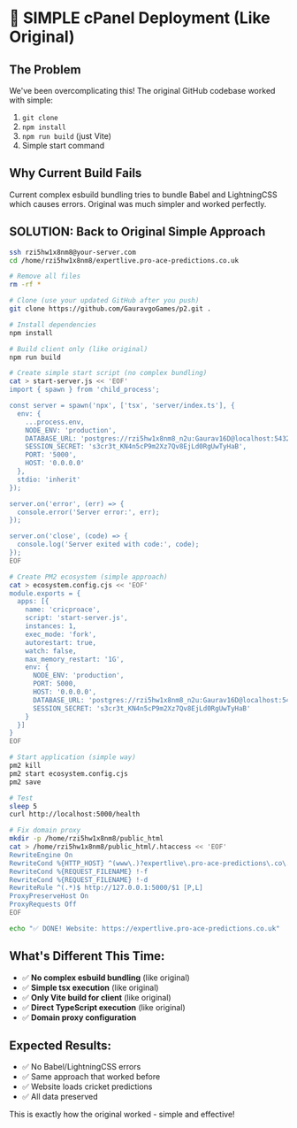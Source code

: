 # 🎯 SIMPLE cPanel Deployment (Like Original)

## The Problem
We've been overcomplicating this! The original GitHub codebase worked with simple:
1. `git clone`
2. `npm install` 
3. `npm run build` (just Vite)
4. Simple start command

## Why Current Build Fails
Current complex esbuild bundling tries to bundle Babel and LightningCSS which causes errors.
Original was much simpler and worked perfectly.

## SOLUTION: Back to Original Simple Approach

```bash
ssh rzi5hw1x8nm8@your-server.com
cd /home/rzi5hw1x8nm8/expertlive.pro-ace-predictions.co.uk

# Remove all files
rm -rf *

# Clone (use your updated GitHub after you push)
git clone https://github.com/GauravgoGames/p2.git .

# Install dependencies
npm install

# Build client only (like original)
npm run build

# Create simple start script (no complex bundling)
cat > start-server.js << 'EOF'
import { spawn } from 'child_process';

const server = spawn('npx', ['tsx', 'server/index.ts'], {
  env: {
    ...process.env,
    NODE_ENV: 'production',
    DATABASE_URL: 'postgres://rzi5hw1x8nm8_n2u:Gaurav16D@localhost:5432/rzi5hw1x8nm8_n2',
    SESSION_SECRET: 's3cr3t_KN4n5cP9m2Xz7Qv8EjLd0RgUwTyHaB',
    PORT: '5000',
    HOST: '0.0.0.0'
  },
  stdio: 'inherit'
});

server.on('error', (err) => {
  console.error('Server error:', err);
});

server.on('close', (code) => {
  console.log('Server exited with code:', code);
});
EOF

# Create PM2 ecosystem (simple approach)
cat > ecosystem.config.cjs << 'EOF'
module.exports = {
  apps: [{
    name: 'cricproace',
    script: 'start-server.js',
    instances: 1,
    exec_mode: 'fork',
    autorestart: true,
    watch: false,
    max_memory_restart: '1G',
    env: {
      NODE_ENV: 'production',
      PORT: 5000,
      HOST: '0.0.0.0',
      DATABASE_URL: 'postgres://rzi5hw1x8nm8_n2u:Gaurav16D@localhost:5432/rzi5hw1x8nm8_n2',
      SESSION_SECRET: 's3cr3t_KN4n5cP9m2Xz7Qv8EjLd0RgUwTyHaB'
    }
  }]
}
EOF

# Start application (simple way)
pm2 kill
pm2 start ecosystem.config.cjs
pm2 save

# Test
sleep 5
curl http://localhost:5000/health

# Fix domain proxy
mkdir -p /home/rzi5hw1x8nm8/public_html
cat > /home/rzi5hw1x8nm8/public_html/.htaccess << 'EOF'
RewriteEngine On
RewriteCond %{HTTP_HOST} ^(www\.)?expertlive\.pro-ace-predictions\.co\.uk$ [NC]
RewriteCond %{REQUEST_FILENAME} !-f
RewriteCond %{REQUEST_FILENAME} !-d
RewriteRule ^(.*)$ http://127.0.0.1:5000/$1 [P,L]
ProxyPreserveHost On
ProxyRequests Off
EOF

echo "✅ DONE! Website: https://expertlive.pro-ace-predictions.co.uk"
```

## What's Different This Time:
- ✅ **No complex esbuild bundling** (like original)
- ✅ **Simple tsx execution** (like original)
- ✅ **Only Vite build for client** (like original)  
- ✅ **Direct TypeScript execution** (like original)
- ✅ **Domain proxy configuration**

## Expected Results:
- ✅ No Babel/LightningCSS errors
- ✅ Same approach that worked before
- ✅ Website loads cricket predictions
- ✅ All data preserved

This is exactly how the original worked - simple and effective!